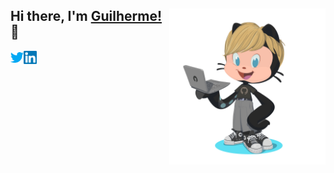 <div>
<img align="right" src="./assets/JGuilherme_octocat.png" width="250" />

## Hi there, I'm [Guilherme!](https://jguilhermecoelho.github.io) :wave:

<a href="https://twitter.com/guilhermecoelo">
<img
    align="left"
    alt="Guilherme Coelho | Twitter"
    width="21px"
    src="/assets/twitter.svg"/>
</a>

<a href="https://www.linkedin.com/in/j-guilherme-coelho/">
<img 
  align="left" 
  alt="Guilherme Coelho | LinkedIn" 
  width="21px" 
  src="/assets/linkedin.svg"/>
</a>

</div>
